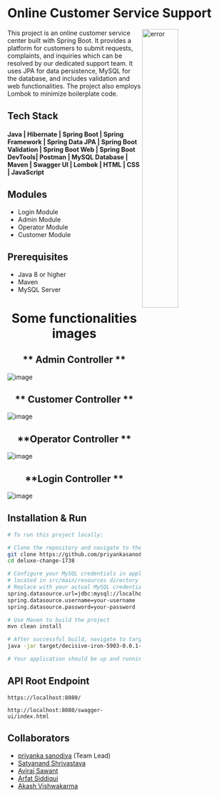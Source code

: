 

# Online Customer Service Support

<img
  align="right"
        width="40%"
        src="https://www.shiprocket.in/wp-content/uploads/2019/01/Customer-support-tools-1.jpg"
        alt="error"
      />
This project is an online customer service center built with Spring Boot. It provides a platform for customers to submit requests, complaints, and inquiries which can be resolved by our dedicated support team. It uses JPA for data persistence, MySQL for the database, and includes validation and web functionalities. The project also employs Lombok to minimize boilerplate code.


## Tech Stack

#### Java | Hibernate | Spring Boot | Spring Framework | Spring Data JPA | Spring Boot Validation | Spring Boot Web | Spring Boot DevTools| Postman | MySQL Database | Maven | Swagger UI | Lombok | HTML | CSS | JavaScript

## Modules
- Login Module
- Admin Module
- Operator Module
- Customer Module

## Prerequisites

- Java 8 or higher
- Maven
- MySQL Server




<h1 align = "center"> Some functionalities images </h1>
<h2 align = "center"> ** Admin Controller **</h2>


![image]()


<h2 align = "center"> ** Customer Controller  **</h2>


![image]()


<h2 align = "center"> **Operator Controller **</h2>


![image]()


<h2 align = "center"> **Login Controller **</h2>


![image]()




## Installation & Run
```bash
# To run this project locally:

# Clone the repository and navigate to the directory
git clone https://github.com/priyankasanodiya14/deluxe-change-1738.git
cd deluxe-change-1738

# Configure your MySQL credentials in application.properties
# located in src/main/resources directory
# Replace with your actual MySQL credentials
spring.datasource.url=jdbc:mysql://localhost:3306/your-database-name
spring.datasource.username=your-username
spring.datasource.password=your-password

# Use Maven to build the project
mvn clean install

# After successful build, navigate to target directory and run the jar file
java -jar target/decisive-iron-5903-0.0.1-SNAPSHOT.jar

# Your application should be up and running at http://localhost:8080.
```

## API Root Endpoint

```
https://localhost:8080/
```

```
http://localhost:8080/swagger-ui/index.html
```

## Collaborators

- [priyanka sanodiya](https://github.com/priyankasanodiya14) (Team Lead)
- [Satyanand Shrivastava](https://github.com/Satya2008)
- [Aviraj Sawant](https://github.com/Sawantaviraj2) 
- [Arfat Siddiqui](https://github.com/SiddiquiArfat) 
- [Akash Vishwakarma](https://github.com/akashvishwakarma27)



